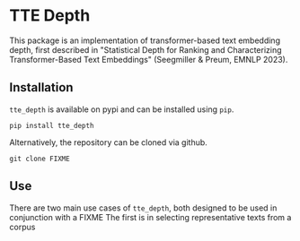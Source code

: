 # TTE Depth

This package is an implementation of transformer-based text embedding depth, first described in "Statistical Depth for Ranking and Characterizing Transformer-Based Text Embeddings" (Seegmiller & Preum, EMNLP 2023).

## Installation

`tte_depth` is available on pypi and can be installed using `pip`.

```
pip install tte_depth
```

Alternatively, the repository can be cloned via github.

```
git clone FIXME
```

## Use

There are two main use cases of `tte_depth`, both designed to be used in conjunction with a FIXME The first is in selecting representative texts from a corpus


